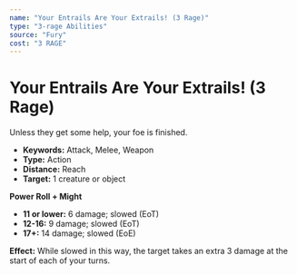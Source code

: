 ```yaml
---
name: "Your Entrails Are Your Extrails! (3 Rage)"
type: "3-rage Abilities"
source: "Fury"
cost: "3 RAGE"
---
```


# Your Entrails Are Your Extrails! (3 Rage)

Unless they get some help, your foe is finished.

- **Keywords:** Attack, Melee, Weapon
- **Type:** Action
- **Distance:** Reach
- **Target:** 1 creature or object

**Power Roll + Might**

- **11 or lower:** 6 damage; slowed (EoT)
- **12-16:** 9 damage; slowed (EoT)
- **17+:** 14 damage; slowed (EoE)

**Effect:** While slowed in this way, the target takes an extra 3 damage at the start of each of your turns.
